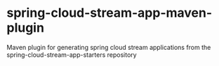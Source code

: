 # spring-cloud-stream-app-maven-plugin
Maven plugin for generating spring cloud stream applications from the spring-cloud-stream-app-starters repository
